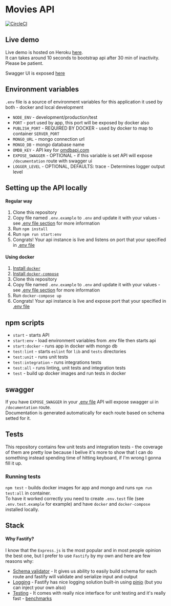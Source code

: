 # Movies API
[![CircleCI](https://circleci.com/gh/kacepe/Movies-API/tree/master.svg?style=svg)](https://circleci.com/gh/kacepe/Movies-API/tree/master)

## Live demo
Live demo is hosted on Heroku [here](https://kpolak-movies-api.herokuapp.com/).\
It can takes around 10 seconds to bootstrap api after 30 min of inactivity. Please be patient.

Swagger UI is exposed [here](https://kpolak-movies-api.herokuapp.com/documentation)

## Environment variables
`.env` file is a source of environment variables for this application it used by both - docker and local development

- `NODE_ENV` - development/production/test
- `PORT` - port used by app, this port will be exposed by docker also
- `PUBLISH_PORT` - REQUIRED BY DOCKER - used by docker to map to container `SERVER_PORT`
- `MONGO_URL` - mongo connection url
- `MONGO_DB` - mongo database name
- `OMDB_KEY` - API key for [omdbapi.com](http://www.omdbapi.com/)
- `EXPOSE_SWAGGER` - OPTIONAL - if this variable is set API will expose `/documentation` route with swagger ui
- `LOGGER_LEVEL` - OPTIONAL, DEFAULTS: trace - Determines logger output level

## Setting up the API locally
#### Regular way
1. Clone this repository
2. Copy file named `.env.example` to `.env` and update it with your values - see [.env file section](#environment-variables) for more information
3. Run `npm install`
4. Run `npm run start:env`
5. Congrats! Your api instance is live and listens on port that your specified in [.env file](#environment-variables)

#### Using docker
1. [Install `docker`](https://docs.docker.com/install/)
2. [Install `docker-compose`](https://docs.docker.com/compose/install/)
3. Clone this repository
4. Copy file named `.env.example` to `.env` and update it with your values - see [.env file section](#environment-variables) for more information
5. Run `docker-compose up`
6. Congrats! Your api instance is live and expose port that your specified in [.env file](#environment-variables)

## npm scripts
- `start` - starts API
- `start:env` - load environment variables from .env file then starts api
- `start:docker` - runs app in docker with mongo db
- `test:lint` - starts `eslint` for `lib` and `tests` directories
- `test:unit` - runs unit tests
- `test:integration` - runs integrations tests
- `test:all` - runs linting, unit tests and integration tests
- `test` - build up docker images and run tests in docker

## swagger
If you have `EXPOSE_SWAGGER` in your [.env file](#environment-variables) API will expose swagger ui in `/documentation` route.\
Documentation is generated automatically for each route based on schema setted for it.


## Tests
This repository contains few unit tests and integration tests - the coverage of them are pretty low because I belive it's more to show that I can do something instead spending time of hitting keyboard, if I'm wrong I gonna fill it up.

### Running tests
`npm test` - builds docker images for app and mongo and runs `npm run test:all` in container. \
To have it worked correctly you need to create `.env.test` file (see `.env.test.example` for example) and have `docker` and `docker-compose` installed locally.

## Stack
#### Why Fastify?
I know that the `Express.js` is the most popular and in most people opinion the best one, but I prefer to use `Fastify` by my own and here are few reasons why:
- [Schema validator](https://github.com/fastify/fastify/blob/master/docs/Validation-and-Serialization.md) - It gives us ability to easily build schema for each route and fastify will validate and serialize input and output
- [Logging](https://github.com/fastify/fastify/blob/master/docs/Logging.md) - Fastify has nice logging solution built-in using [pinio](https://github.com/pinojs/pino) (but you can inject your own also)
- [Testing](https://github.com/fastify/fastify/blob/master/docs/Testing.md) - It comes with really nice interface for unit testing and it's really fast - [benchmarks](https://www.fastify.io/benchmarks/)

